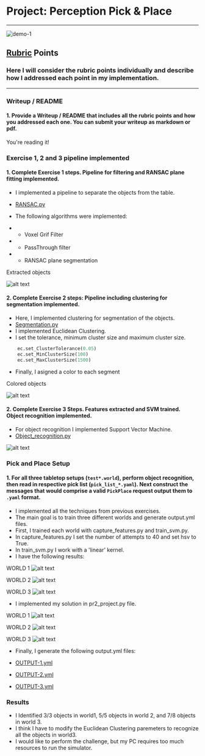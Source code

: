 # Project: Perception Pick & Place

---

![demo-1](https://user-images.githubusercontent.com/20687560/28748231-46b5b912-7467-11e7-8778-3095172b7b19.png)


[//]: # (Image References)

[exercise1]: ./images/Exercise-1.png
[exercise2]: ./images/Exercise-2.png
[exercise3]: ./images/Exercise-3.png
[world1-training]: ./images/world1-training.png
[world1-recognition]: ./images/world1-recognition.png
[world2-training]: ./images/world2-training.png
[world2-recognition]: ./images/world2-recognition.png
[world3-training]: ./images/world3-training.png
[world3-recognition]: ./images/world3-recognition.png

## [Rubric](https://review.udacity.com/#!/rubrics/1067/view) Points
### Here I will consider the rubric points individually and describe how I addressed each point in my implementation.  

---
### Writeup / README

#### 1. Provide a Writeup / README that includes all the rubric points and how you addressed each one.  You can submit your writeup as markdown or pdf.  

You're reading it!

### Exercise 1, 2 and 3 pipeline implemented
#### 1. Complete Exercise 1 steps. Pipeline for filtering and RANSAC plane fitting implemented.
* I implemented a pipeline to separate the objects from the table. 
* [RANSAC.py](./Exercise-1/RANSAC.py)

* The following algorithms were implemented: 
* * Voxel Grif Filter
* * PassThrough filter
* * RANSAC plane segmentation

Extracted objects

![alt text][exercise1]

#### 2. Complete Exercise 2 steps: Pipeline including clustering for segmentation implemented.  
* Here, I implemented clustering for segmentation of the objects.
* [Segmentation.py](./Exercise-2/sensor_stick/scripts/segmentation.py)
* I implemented Euclidean Clustering.
* I set the tolerance, minimum cluster size and maximum cluster size.

```python
    ec.set_ClusterTolerance(0.05)
    ec.set_MinClusterSize(100)
    ec.set_MaxClusterSize(1500)
```
* Finally, I asigned a color to each segment

Colored objects

![alt text][exercise2]

#### 2. Complete Exercise 3 Steps.  Features extracted and SVM trained.  Object recognition implemented.

* For object recognition I implemented Support Vector Machine. 
* [Object_recognition.py](./Exercise-3/sensor_stick/scripts/object_recognition.py)

![alt text][exercise3]

### Pick and Place Setup

#### 1. For all three tabletop setups (`test*.world`), perform object recognition, then read in respective pick list (`pick_list_*.yaml`). Next construct the messages that would comprise a valid `PickPlace` request output them to `.yaml` format.

* I implemented all the techniques from previous exercises. 
* The main goal is to train three different worlds and generate output.yml files.
* First, I trained each world with capture_features.py and train_svm.py.
* In capture_features.py I set the number of attempts to 40 and set hsv to True.
* In train_svm.py  I work with a 'linear' kernel.
* I have the following results:

WORLD 1
![alt text][world1-training]

WORLD 2
![alt text][world2-training]

WORLD 3
![alt text][world3-training]

* I implemented my solution in pr2_project.py file. 

WORLD 1
![alt text][world3-recognition]

WORLD 2
![alt text][world3-recognition]

WORLD 3
![alt text][world3-recognition]

* Finally, I generate the following output.yml files: 

* [OUTPUT-1.yml](./RoboND-Perception-Project/pr2_robot/scripts/output_1.yml)
* [OUTPUT-2.yml](./RoboND-Perception-Project/pr2_robot/scripts/output_2.yml)
* [OUTPUT-3.yml](./RoboND-Perception-Project/pr2_robot/scripts/output_3.yml)


### Results

* I  Identified 3/3 objects in world1, 5/5 objects in world 2, and 7/8 objects in world 3.
* I think I have to modify the Euclidean Clustering paremeters to recognize all the objects in world3.
* I would like to perform the challenge, but my PC requires too much resources to run the simulator.


